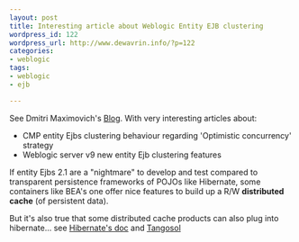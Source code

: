 ```yaml
--- 
layout: post
title: Interesting article about Weblogic Entity EJB clustering
wordpress_id: 122
wordpress_url: http://www.dewavrin.info/?p=122
categories: 
- weblogic
tags:
- weblogic
- ejb

---
```

See Dmitri Maximovich&#39;s [Blog](http://www.jroller.com/page/maximdim/20050330#long_term_caching_of_cmp). With very interesting articles about:
- CMP entity Ejbs clustering behaviour regarding &#39;Optimistic concurrency&#39; strategy
- Weblogic server v9 new entity Ejb clustering features

If entity Ejbs 2.1 are a "nightmare" to develop and test compared to transparent persistence frameworks of POJOs like Hibernate, some containers like BEA&#39;s one offer nice features to build up a R/W <b>distributed cache</b> (of persistent data). 

But it&#39;s also true that some distributed cache products can also plug into hibernate... see [Hibernate&#39;s doc](http://www.hibernate.org/hib_docs/v3/reference/en/html/performance.html#performance-cache) and [Tangosol](http://www.hibernate.org/132.html)
